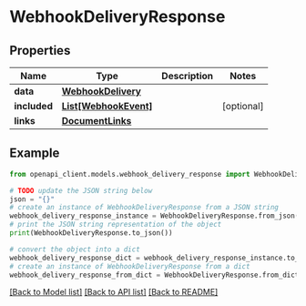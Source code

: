 # WebhookDeliveryResponse


## Properties

Name | Type | Description | Notes
------------ | ------------- | ------------- | -------------
**data** | [**WebhookDelivery**](WebhookDelivery.md) |  | 
**included** | [**List[WebhookEvent]**](WebhookEvent.md) |  | [optional] 
**links** | [**DocumentLinks**](DocumentLinks.md) |  | 

## Example

```python
from openapi_client.models.webhook_delivery_response import WebhookDeliveryResponse

# TODO update the JSON string below
json = "{}"
# create an instance of WebhookDeliveryResponse from a JSON string
webhook_delivery_response_instance = WebhookDeliveryResponse.from_json(json)
# print the JSON string representation of the object
print(WebhookDeliveryResponse.to_json())

# convert the object into a dict
webhook_delivery_response_dict = webhook_delivery_response_instance.to_dict()
# create an instance of WebhookDeliveryResponse from a dict
webhook_delivery_response_from_dict = WebhookDeliveryResponse.from_dict(webhook_delivery_response_dict)
```
[[Back to Model list]](../README.md#documentation-for-models) [[Back to API list]](../README.md#documentation-for-api-endpoints) [[Back to README]](../README.md)


